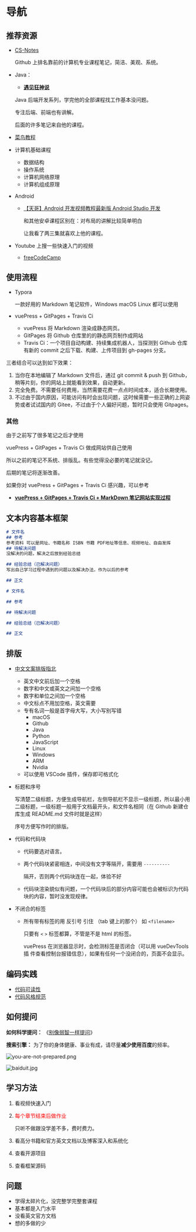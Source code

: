 # 导航

## 推荐资源

- [CS-Notes](https://cyc2018.github.io/CS-Notes/)

  Github 上排名靠前的计算机专业课程笔记，简洁、美观、系统。

- Java：

  - [**遇见狂神说**](https://space.bilibili.com/95256449)

  Java 后端开发系列，学完他的全部课程找工作基本没问题。

  专注后端、前端也有讲解。

  后面的许多笔记来自他的课程。

- [菜鸟教程](https://www.runoob.com/)

- 计算机基础课程

  - 数据结构
  - 操作系统
  - 计算机网络原理
  - 计算机组成原理

- Android

  - [【天哥】Android 开发视频教程最新版 Android Studio 开发](https://www.bilibili.com/video/BV1Rt411e76H)

    和其他安卓课程区别在：对布局的讲解比较简单明白

    让我看了两三集就喜欢上他的课程。

- Youtube 上搜一些快速入门的视频

  - [freeCodeCamp](https://www.youtube.com/c/Freecodecamp)

## 使用流程

- Typora

  一款好用的 Markdown 笔记软件，Windows macOS Linux 都可以使用

- vuePress + GitPages + Travis Ci
  - vuePress 将 Markdown 渲染成静态网页。
  - GitPages 将 Github 仓库里的的静态网页制作成网站
  - Travis Ci：一个项目自动构建、持续集成机器人，当探测到 Github 仓库有新的 commit 之后下载、构建、上传项目到 gh-pages 分支。

三者结合可以达到如下效果：

1. 当你在本地编辑了 Markdown 文件后，通过 git commit & push 到 Github， 稍等片刻，你的网站上就能看到效果，自动更新。
2. 完全免费。不需要任何费用，当然需要花费一点点时间成本，适合长期使用。
3. 不过由于国内原因，可能访问有时会出现问题，这时候需要一些正确的上网姿势或者试试国内的 Gitee，不过由于个人偏好问题，暂时只会使用 Gitpages。

### 其他

由于之前写了很多笔记之后才使用

vuePress + GitPages + Travis Ci 做成网站供自己使用

所以之前的笔记不系统、排版乱。有些觉得没必要的笔记就没记。

后期的笔记将逐渐改善。

如果你对 vuePress + GitPages + Travis Ci 感兴趣，可以参考

- [**vuePress + GitPages + Travis Ci + MarkDown 笔记网站实现过程**](cs/frontend/vuePress.md)

## 文本内容基本框架

```markdown
# 文件名
## 参考
参考资料 可以是网址、书籍名称 ISBN 书籍 PDF地址等信息、视频地址、自由发挥
## 待解决问题
没解决的问题，解决之后放到经验总结

## 经验总结（已解决问题）
写出自己学习过程中遇到的问题以及解决办法，作为以后的参考

## 正文
```

```markdown
# 文件名

## 参考

## 待解决问题

## 经验总结（已解决问题）

## 正文
```



## 排版

- [中文文案排版指北](https://github.com/sparanoid/chinese-copywriting-guidelines/blob/master/README.zh-CN.md)

  - 英文中文前后加一个空格
  - 数字和中文或英文之间加一个空格
  - 数字和单位之间加一个空格
  - 中文标点不用加空格，英文需要
  - 专有名词一般是首字母大写，大小写别写错
    - macOS
    - Github
    - Java
    - Python
    - JavaScript
    - Linux
    - Windows
    - ARM
    - Nvidia
  - 可以使用 VSCode 插件，保存即可格式化

- 标题和序号

  写清楚二级标题，方便生成导航栏，左侧导航栏不显示一级标题，所以最小用二级标题，一级标题一般用于文档最开头，和文件名相同（在 Github 新建仓库生成 README.md 文件时就是这样）

  序号方便写作时的排版。

- 代码和代码块

  - 代码要选对语言。

  - 两个代码块紧密相连，中间没有文字等隔开，需要用 `----------`

    隔开，否则两个代码块连在一起，体验不好

  - 代码块渲染貌似有问题，一个代码块后的部分内容可能也会被标识为代码块的内容，暂时没发现规律。

- 不闭合的标签

  - 所有带有标签的用 反引号 引住 （tab 键上的那个） 如 `<filename>`

    只要有 `<` `>` 标签都算，不管是不是 html 的标签。

    vuePress 在浏览器显示时，会检测标签是否闭合（可以用 vueDevTools 插 件查看控制台报错信息），如果有任何一个没闭合的，页面不会显示。

## 编码实践

- [代码可读性](https://github.com/CyC2018/CS-Notes/blob/master/notes/代码可读性.md)
- [代码风格规范](https://github.com/CyC2018/CS-Notes/blob/master/notes/代码风格规范.md)

## 如何提问

**如何科学提问：** 《[别像弱智一样提问](https://github.com/octowhale/Stop-Ask-Questions-The-Stupid-Ways/blob/master/README.md)》

**搜索引擎：** 为了你的身体健康、事业有成，请尽量**减少使用百度**的频率。

![you-are-not-prepared.png](img/Navigate/you-are-not-prepared.png)

![baiduit.jpg](img/Navigate/baiduit.jpg)

## 学习方法

1. 看视频快速入门

2. <font color=red>每个章节结束后做作业</font>

   只听不做跟没学差不多，费时费力。

3. 看高分书籍和官方英文文档以及博客深入和系统化

4. 查看开源项目

5. 查看框架源码

## 问题

- 学得太碎片化，没完整学完整套课程
- 基本都是入门水平
- 没看英文官方文档
- 想的多做的少
